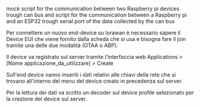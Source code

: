 
mock script for the communication between two Raspberry pi devices trough can bus and script for the communication between a Raspberry pi and an ESP32 trough serial port of the data collected by the can bus

Per connettere un nuovo end-device su lorawan è necessario sapere il Device EUI che viene fornito dalla scheda che si usa e bisogna fare il join tramite una delle due modalità (OTAA o ABP).

Il device va registrato sul server tramite l'interfaccia web Applications > [Nome applicazione_da_utilizzare] > Create

Sull'end device vanno inseriti i dati relativi alle chiavi della rete che si trovano all'interno del menu del device creato in precedenza sul server.

Per la lettura dei dati va scritto un decoder sul device profile selezionato per la crezione del device sul server. 
